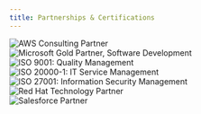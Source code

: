 ```yaml
---
title: Partnerships & Certifications
---
```

 
<div class="row text-center mb-4">
  <div class="col-12 col-md-6 my-2 my-md-auto">
    <img src="{{site.baseurl}}img/partnerships/aws.png" alt="AWS Consulting Partner" class="w-90">
  </div>
  <div class="col-12 col-md-6 my-2 my-md-auto">
    <img src="{{site.baseurl}}img/partnerships/ms-gold.png" alt="Microsoft Gold Partner, Software Development" class="w-90">
  </div>
</div>
<div class="row text-center mb-4">
  <div class="col-12 col-md-4 my-2 my-md-auto">
    <img src="{{site.baseurl}}img/partnerships/iso9001.png" alt="ISO 9001: Quality Management" style="max-height: 150px;">
  </div>
  <div class="col-12 col-md-4 my-2 my-md-auto">
    <img src="{{site.baseurl}}img/partnerships/iso20000.png" alt="ISO 20000-1: IT Service Management" style="max-height: 150px;">
  </div>
  <div class="col-12 col-md-4 my-2 my-md-auto">
    <img src="{{site.baseurl}}img/partnerships/iso27001.png" alt="ISO 27001: Information Security Management" style="max-height: 150px;">
  </div>
</div>
<div class="row text-center mb-4">
  <div class="col-12 col-md-6 my-2 my-md-auto">
    <img src="{{site.baseurl}}img/partnerships/redhat.png" alt="Red Hat Technology Partner" style="max-height: 100px">
  </div>
  <div class="col-12 col-md-6 my-2 my-md-auto">
    <img src="{{site.baseurl}}img/partnerships/salesforce.png" alt="Salesforce Partner" style="max-height: 150px">
  </div>
</div>
